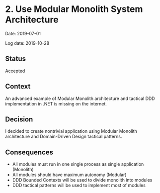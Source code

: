# 2.  Use Modular Monolith System Architecture

Date: 2019-07-01

Log date: 2019-10-28

## Status

Accepted

## Context

An advanced example of Modular Monolith architecture and tactical DDD implementation in .NET is missing on the internet.

## Decision

I decided to create nontrivial application using Modular Monolith architecture and Domain-Driven Design tactical patterns.

## Consequences

- All modules must run in one single process as single application (Monolith)
- All modules should have maximum autonomy (Modular)
- DDD Bounded Contexts will be used to divide monolith into modules
- DDD tactical patterns will be used to implement most of modules